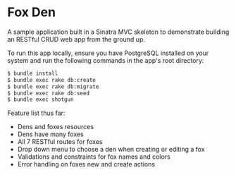 # Fox Den

A sample application built in a Sinatra MVC skeleton to demonstrate building an RESTful CRUD web app from the ground up.

To run this app locally, ensure you have PostgreSQL installed on your system and run the following commands in the app's root directory:

```bash
$ bundle install
$ bundle exec rake db:create
$ bundle exec rake db:migrate
$ bundle exec rake db:seed
$ bundle exec shotgun
```

Feature list thus far:

* Dens and foxes resources
* Dens have many foxes
* All 7 RESTful routes for foxes
* Drop down menu to choose a den when creating or editing a fox
* Validations and constraints for fox names and colors
* Error handling on foxes new and create actions
